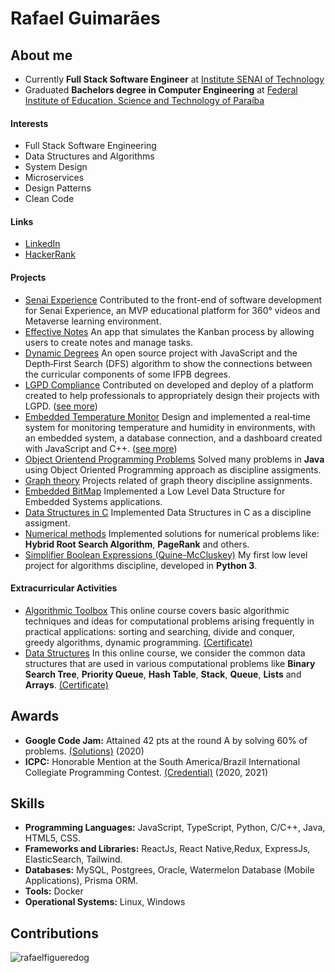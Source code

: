 
# Rafael Guimarães


## About me
- Currently **Full Stack Software Engineer** at [Institute SENAI of Technology](https://www.portaldaindustria.com.br/senai/)
- Graduated **Bachelors degree in Computer Engineering** at [Federal Institute of Education, Science and Technology of Paraíba](https://www.ifpb.edu.br/en)

#### Interests

- Full Stack Software Engineering
- Data Structures and Algorithms
- System Design 
- Microservices 
- Design Patterns
- Clean Code

#### Links

- [LinkedIn](https://www.linkedin.com/in/rafaelfigueredog/)
- [HackerRank](https://www.hackerrank.com/rafaelfigueredog)

#### Projects 

- [Senai Experience](https://senaisolucoes.com.br/experience/metaverse/ist) Contributed to the front-end of software development for Senai Experience, an MVP educational platform for 360° videos and Metaverse learning environment.
- [Effective Notes](https://effectivenotes.netlify.app/) An app that simulates the Kanban process by allowing users to create notes and manage tasks.
- [Dynamic Degrees](https://dynamicdegrees.netlify.app/courses) An open source project with JavaScript and the Depth‑First Search (DFS) algorithm to show the connections between the curricular components of some IFPB degrees. 
- [LGPD Compliance](https://lgpdcompliance.com/#/) Contributed on developed and deploy of a platform created to help professionals to appropriately design their projects with LGPD. ([see more](https://github.com/LGPDCompliance))
- [Embedded Temperature Monitor](https://embedded-dashboad.netlify.app/) Design and implemented a real‑time system for monitoring temperature and humidity in environments, with an embedded system, a database connection, and a dashboard created with JavaScript and C++. ([see more](https://github.com/JoaocGuerra/SistemasEmbarcadosProjeto)) 
- [Object Orientend Programming Problems](https://github.com/rafaelfigueredog/ObjectOrientedProgramming) Solved many problems in **Java** using Object Oriented Programming approach as discipline assigments. 
- [Graph theory](https://github.com/rafaelfigueredog/Grafos) Projects related of graph theory discipline assignments.
- [Embedded BitMap](https://github.com/rafaelfigueredog/Bitmap) Implemented a Low Level Data Structure for Embedded Systems applications. 
- [Data Structures in C](https://github.com/rafaelfigueredog/DataStructures) Implemented Data Structures in C as a discipline assigment. 
- [Numerical methods](https://github.com/rafaelfigueredog/NumericalAnalysis) Implemented solutions for numerical problems like: **Hybrid Root Search Algorithm**, **PageRank** and others.
- [Simplifier Boolean Expressions (Quine-McCluskey)](https://github.com/rafaelfigueredog/Quine-McCluskey) My first low level project for algorithms discipline, developed in **Python 3**.


#### Extracurricular Activities

- [Algorithmic Toolbox](https://www.coursera.org/learn/algorithmic-toolbox) This online course covers basic algorithmic techniques and ideas for computational problems arising frequently in practical applications: sorting and searching, divide and conquer, greedy algorithms, dynamic programming. [(Certificate)](https://www.coursera.org/account/accomplishments/verify/5SX2EY4FBYGH)
- [Data Structures](https://www.coursera.org/learn/data-structures) In this online course, we consider the common data structures that are used in various computational problems like **Binary Search Tree**, **Priority Queue**, **Hash Table**, **Stack**, **Queue**, **Lists** and **Arrays**. [(Certificate)](https://www.coursera.org/account/accomplishments/verify/XBWRX5WQZ3RN)

## Awards 
- **Google Code Jam:** Attained 42 pts at the round A by solving 60% of problems. [(Solutions)](https://github.com/rafaelfigueredog/CodeJam) (2020)
- **ICPC:** Honorable Mention at the South America/Brazil International Collegiate Programming Contest. [(Credential)](https://icpc.global/ICPCID/JZNEIFNPZ9H4) (2020, 2021)

## Skills

- **Programming Languages:** JavaScript, TypeScript, Python, C/C++, Java, HTML5, CSS. 
- **Frameworks and Libraries:** ReactJs, React Native,Redux, ExpressJs, ElasticSearch, Tailwind. 
- **Databases:** MySQL, Postgrees, Oracle, Watermelon Database (Mobile Applications), Prisma ORM.
- **Tools:** Docker
- **Operational Systems:** Linux, Windows

## Contributions

<p><img align="center" src="https://github-readme-streak-stats.herokuapp.com/?user=rafaelfigueredog&" alt="rafaelfigueredog" /></p>
